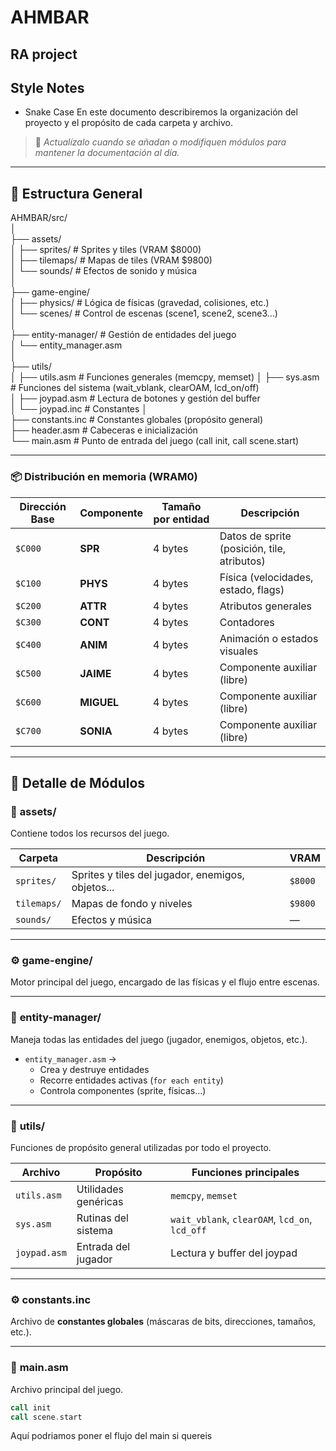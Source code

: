 # AHMBAR
## RA project


## Style Notes
- Snake Case
En este documento describiremos la organización del proyecto y el propósito de cada carpeta y archivo.  
> 📄 *Actualízalo cuando se añadan o modifiquen módulos para mantener la documentación al día.*

---
## 📁 Estructura General

AHMBAR/src/  
│  
├── assets/  
│ ├── sprites/ # Sprites y tiles (VRAM $8000)  
│ ├── tilemaps/ # Mapas de tiles (VRAM $9800)  
│ └── sounds/ # Efectos de sonido y música  
│  
├── game-engine/  
│ ├── physics/ # Lógica de físicas (gravedad, colisiones, etc.)  
│ └── scenes/ # Control de escenas (scene1, scene2, scene3…)  
│  
├── entity-manager/ # Gestión de entidades del juego  
│ └── entity_manager.asm  
│  
├── utils/  
│ ├── utils.asm # Funciones generales (memcpy, memset)
│ ├── sys.asm # Funciones del sistema (wait_vblank, clearOAM, lcd_on/off)  
│ ├── joypad.asm # Lectura de botones y gestión del buffer  
│ └── joypad.inc # Constantes
│  
├── constants.inc # Constantes globales (propósito general)  
├── header.asm # Cabeceras e inicialización  
└── main.asm # Punto de entrada del juego (call init, call scene.start)

---

### 📦 Distribución en memoria (WRAM0)

| Dirección Base | Componente | Tamaño por entidad | Descripción                                 |
| -------------- | ---------- | ------------------ | ------------------------------------------- |
| `$C000`        | **SPR**    | 4 bytes            | Datos de sprite (posición, tile, atributos) |
| `$C100`        | **PHYS**   | 4 bytes            | Física (velocidades, estado, flags)         |
| `$C200`        | **ATTR**   | 4 bytes            | Atributos generales                         |
| `$C300`        | **CONT**   | 4 bytes            | Contadores                                  |
| `$C400`        | **ANIM**   | 4 bytes            | Animación o estados visuales                |
| `$C500`        | **JAIME**  | 4 bytes            | Componente auxiliar (libre)                 |
| `$C600`        | **MIGUEL** | 4 bytes            | Componente auxiliar (libre)                 |
| `$C700`        | **SONIA**  | 4 bytes            | Componente auxiliar (libre)                 |

--- 

## 🧱 Detalle de Módulos

### 🎨 **assets/**
Contiene todos los recursos del juego.

| Carpeta     | Descripción                                       | VRAM    |
| ----------- | ------------------------------------------------- | ------- |
| `sprites/`  | Sprites y tiles del jugador, enemigos, objetos... | `$8000` |
| `tilemaps/` | Mapas de fondo y niveles                          | `$9800` |
| `sounds/`   | Efectos y música                                  | —       |

---

### ⚙️ **game-engine/**
Motor principal del juego, encargado de las físicas y el flujo entre escenas.



---

### 👾 **entity-manager/**
Maneja todas las entidades del juego (jugador, enemigos, objetos, etc.).

- `entity_manager.asm` →  
  - Crea y destruye entidades  
  - Recorre entidades activas (`for each entity`)  
  - Controla componentes (sprite, físicas...)

---

### 🧰 **utils/**
Funciones de propósito general utilizadas por todo el proyecto.

| Archivo | Propósito | Funciones principales |
|----------|------------|-----------------------|
| `utils.asm` | Utilidades genéricas | `memcpy`, `memset` |
| `sys.asm` | Rutinas del sistema | `wait_vblank`, `clearOAM`, `lcd_on`, `lcd_off` |
| `joypad.asm` | Entrada del jugador | Lectura y buffer del joypad |

---
### ⚙️ **constants.inc**
Archivo de **constantes globales** (máscaras de bits, direcciones, tamaños, etc.).

---
### 🚀 **main.asm**
Archivo principal del juego.

```asm
call init
call scene.start
```

Aquí podriamos poner el flujo del main si quereis
